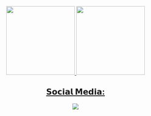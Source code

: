 <p align="center">
    <a href="https://github.com/FelipeABG">
    <img height="180em" src="https://github-readme-stats.vercel.app/api?username=FelipeABG&show_icons=true&theme=tokyonight&include_all_commits=true&count_private=true"/>
    <img height="180em" src="https://github-readme-stats.vercel.app/api/top-langs/?    username=FelipeABG&layout=compact&langs_count=7&theme=tokyonight"/>
  </p>
  <div>
   <h2 align="center">𝗦𝗼𝗰𝗶𝗮𝗹 𝗠𝗲𝗱𝗶𝗮:</h2>
    <p align="center">
      <a href="https://instagram.com/felipe.abg" target="_blank">
        <img src="https://img.shields.io/badge/-Instagram-%23E4405F?style=for-the-badge&logo=instagram&logoColor=white" target="_blank" />
      </a>
    </p>  

